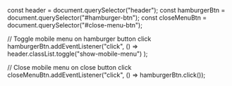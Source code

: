 const header = document.querySelector("header");
const hamburgerBtn = document.querySelector("#hamburger-btn");
const closeMenuBtn = document.querySelector("#close-menu-btn");

// Toggle mobile menu on hamburger button click
hamburgerBtn.addEventListener("click", () =>
    header.classList.toggle("show-mobile-menu")
);

// Close mobile menu on close button click
closeMenuBtn.addEventListener("click", () => hamburgerBtn.click());
